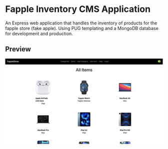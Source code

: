 # Fapple Inventory CMS Application

An Express web application that handles the inventory of products for the fapple store (fake apple). Using PUG templating and a MongoDB database for development and production.

## Preview 

<img width="1422" alt="fapple-preview" src="https://github.com/DewaldFourie/fapple-inventory-app/blob/main/public/images/fapple-preview.png">




